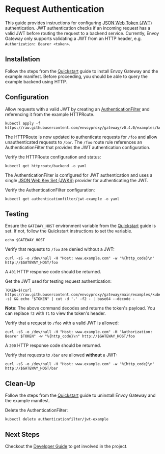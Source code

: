 # Request Authentication

This guide provides instructions for configuring [JSON Web Token (JWT)][jwt] authentication. JWT authentication checks
if an incoming request has a valid JWT before routing the request to a backend service. Currently, Envoy Gateway only
supports validating a JWT from an HTTP header, e.g. `Authorization: Bearer <token>`.

## Installation

Follow the steps from the [Quickstart](quickstart.md) guide to install Envoy Gateway and the example manifest.
Before proceeding, you should be able to query the example backend using HTTP.

## Configuration

Allow requests with a valid JWT by creating an [AuthenticationFilter][] and referencing it from the example HTTPRoute.

```shell
kubectl apply -f https://raw.githubusercontent.com/envoyproxy/gateway/v0.4.0/examples/kubernetes/authn/jwt.yaml
```

The HTTPRoute is now updated to authenticate requests for `/foo` and allow unauthenticated requests to `/bar`. The
`/foo` route rule references an AuthenticationFilter that provides the JWT authentication configuration.

Verify the HTTPRoute configuration and status:

```shell
kubectl get httproute/backend -o yaml
```

The AuthenticationFilter is configured for JWT authentication and uses a single [JSON Web Key Set (JWKS)][jwks]
provider for authenticating the JWT.

Verify the AuthenticationFilter configuration:

```shell
kubectl get authenticationfilter/jwt-example -o yaml
```

## Testing

Ensure the `GATEWAY_HOST` environment variable from the [Quickstart](quickstart.md) guide is set. If not, follow the
Quickstart instructions to set the variable.

```shell
echo $GATEWAY_HOST
```

Verify that requests to `/foo` are denied without a JWT:

```shell
curl -sS -o /dev/null -H "Host: www.example.com" -w "%{http_code}\n" http://$GATEWAY_HOST/foo
```

A `401` HTTP response code should be returned.

Get the JWT used for testing request authentication:

```shell
TOKEN=$(curl https://raw.githubusercontent.com/envoyproxy/gateway/main/examples/kubernetes/authn/test.jwt -s) && echo "$TOKEN" | cut -d '.' -f2 - | base64 --decode -
```

__Note:__ The above command decodes and returns the token's payload. You can replace `f2` with `f1` to view the token's
header.

Verify that a request to `/foo` with a valid JWT is allowed:

```shell
curl -sS -o /dev/null -H "Host: www.example.com" -H "Authorization: Bearer $TOKEN" -w "%{http_code}\n" http://$GATEWAY_HOST/foo
```

A `200` HTTP response code should be returned.

Verify that requests to `/bar` are allowed __without__ a JWT:

```shell
curl -sS -o /dev/null -H "Host: www.example.com" -w "%{http_code}\n" http://$GATEWAY_HOST/bar
```

## Clean-Up

Follow the steps from the [Quickstart](quickstart.md) guide to uninstall Envoy Gateway and the example manifest.

Delete the AuthenticationFilter:

```shell
kubectl delete authenticationfilter/jwt-example
```

## Next Steps

Checkout the [Developer Guide](../dev/README.md) to get involved in the project.

[jwt]: https://tools.ietf.org/html/rfc7519
[AuthenticationFilter]: https://gateway.envoyproxy.io/v0.4.0/api/extension_types.html#authenticationfilter
[jwks]: https://tools.ietf.org/html/rfc7517

